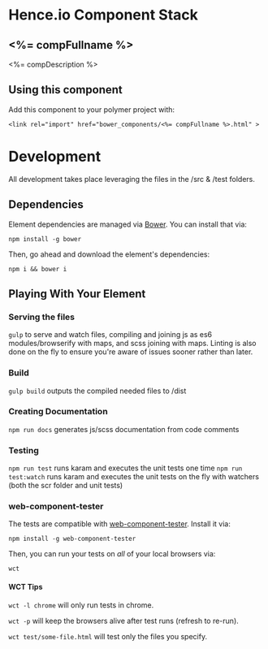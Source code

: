 # Hence.io Component Stack
## <%= compFullname %>

<%= compDescription %>

## Using this component

Add this component to your polymer project with:

    <link rel="import" href="bower_components/<%= compFullname %>.html" >

# Development

All development takes place leveraging the files in the /src & /test folders.

## Dependencies

Element dependencies are managed via [Bower](http://bower.io/). You can
install that via:

    npm install -g bower

Then, go ahead and download the element's dependencies:

    npm i && bower i

## Playing With Your Element

### Serving the files
```gulp``` to serve and watch files, compiling and joining js as es6 modules/browserify with maps, and scss joining with maps. Linting is also done on the fly to ensure you're aware of issues sooner rather than later.

### Build
```gulp build``` outputs the compiled needed files to /dist

### Creating Documentation
```npm run docs``` generates js/scss documentation from code comments

### Testing
```npm run test``` runs karam and executes the unit tests one time
```npm run test:watch``` runs karam and executes the unit tests on the fly with watchers (both the scr folder and unit tests)

### web-component-tester

The tests are compatible with [web-component-tester](https://github.com/Polymer/web-component-tester).
Install it via:

    npm install -g web-component-tester

Then, you can run your tests on _all_ of your local browsers via:

    wct

#### WCT Tips

`wct -l chrome` will only run tests in chrome.

`wct -p` will keep the browsers alive after test runs (refresh to re-run).

`wct test/some-file.html` will test only the files you specify.
